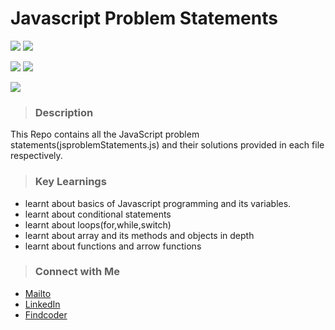 # Javascript Problem Statements
![](https://img.shields.io/badge/JavaScript-Basics-green)
![](https://img.shields.io/badge/Loops-in%20JavaScript-blue)

![](https://img.shields.io/badge/Array-Objects-orange)
![](https://img.shields.io/badge/Functions-Arrow%20Functions-yellowgreen)

![](https://img.shields.io/badge/Shubham-Singh-lightgrey)

> ### Description

This Repo contains all the JavaScript problem statements(jsproblemStatements.js) and their solutions provided in each file respectively.


> ### Key Learnings

- learnt about basics of Javascript programming and its variables.
- learnt about conditional statements
- learnt about loops(for,while,switch)
- learnt about array and its methods and objects in depth
- learnt about functions and arrow functions

> ### Connect with Me
* [Mailto](mailto:shubhambhoj3@gmail.com)
* [LinkedIn](https://www.linkedin.com/in/shubham-singh-b122b7171/)
* [Findcoder](https://www.findcoder.io/u/shubham_singh)